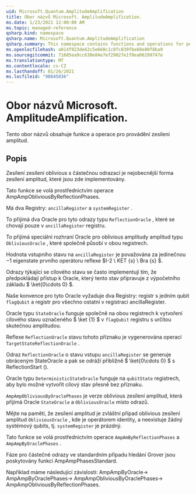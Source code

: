```yaml
---
uid: Microsoft.Quantum.AmplitudeAmplification
title: Obor názvů Microsoft. AmplitudeAmplification.
ms.date: 1/23/2021 12:00:00 AM
ms.topic: managed-reference
qsharp.kind: namespace
qsharp.name: Microsoft.Quantum.AmplitudeAmplification
qsharp.summary: This namespace contains functions and operations for performing amplitude amplification.
ms.openlocfilehash: a014f923de62c5e660c1c0fc839fbe60e80f8ba9
ms.sourcegitcommit: 71605ea9cc630e84e7ef29027e1f0ea06299747e
ms.translationtype: MT
ms.contentlocale: cs-CZ
ms.lasthandoff: 01/26/2021
ms.locfileid: "98845836"
---
```

# <a name="microsoftquantumamplitudeamplification-namespace"></a>Obor názvů Microsoft. AmplitudeAmplification.

Tento obor názvů obsahuje funkce a operace pro provádění zesílení amplitud.



## <a name="description"></a>Popis

Zesílení zesílení oblivious s částečnou odrazací je nejobecnější forma zesílení amplitud, které jsou zde implementovány.

Tato funkce se volá prostřednictvím operace AmpAmpObliviousByReflectionPhases.

Má dva Registry: `ancillaRegister` a `systemRegister` .

To přijímá dva Oracle pro tyto odrazy typu `ReflectionOracle` , které se chovají pouze v `ancillaRegister` registru.

To přijímá speciální rozhraní Oracle pro oblivious amplitudy amplitud typu `ObliviousOracle` , které společně působí v obou registrech.

Hodnota vstupního stavu na `ancillaRegister` je považována za jedinečnou $-$1 eigenstate prvního operátoru reflexe $I-2 \ KET {s} \ Bra {s} $.

Odrazy týkající se cílového stavu se často implementují tím, že předpokládají přístup k Oracle, který tento stav připravuje z výpočetního základu $ \ket{0\cdots 0} $.

Naše konvence pro tyto Oracle vyžaduje dva Registry: registr s jedním qubit `flagQubit` a registr pro všechno ostatní v registraci ancillaRegister.

Oracle typu `StateOracle` funguje společně na obou registrech k vytvoření cílového stavu označeného $ \ket {1} $ v `flagQubit` registru s určitou skutečnou amplitudou.

Reflexe `ReflectionOracle` stavu tohoto příznaku je vygenerována operací `TargetStateReflectionOracle` .

Odraz `ReflectionOracle` o stavu vstupu `ancillaRegister` se generuje obráceným StateOracle a pak se odráží přibližně $ \ket{0\cdots 0} $ s ReflectionStart ().

Oracle typu `DeterministicStateOracle` funguje na `qubitState` registrech, aby bylo možné vytvořit cílový stav přesně bez příznaku.

`AmpAmpObliviousByOraclePhases` je verze oblivious zesílení amplitud, která přijímá Oracle `StateOracle` a `ObliviousOracle` místo odrazů.

Mějte na paměti, že zesílení amplitud je zvláštní případ oblivious zesílení amplitud `ObliviousOracle` , kde je operátorem identity, a neexistuje žádný systémový qubits, tj. `systemRegister` je prázdný.

Tato funkce se volá prostřednictvím operace `AmpAmByReflectionPhases` a `AmpAmpByOraclePhases` .

Fáze pro částečné odrazy ve standardním případu hledání Grover jsou poskytovány funkcí AmpAmpPhasesStandard.

Například máme následující závislosti: AmpAmpByOracle-> AmpAmpByOraclePhases-> AmpAmpObliviousByOraclePhases-> AmpAmpObliviousByReflectionPhases.